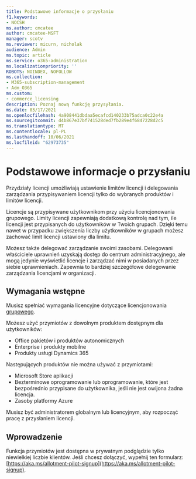 ```yaml
---
title: Podstawowe informacje o przysłaniu
f1.keywords:
- NOCSH
ms.author: cmcatee
author: cmcatee-MSFT
manager: scotv
ms.reviewer: micurn, nicholak
audience: Admin
ms.topic: article
ms.service: o365-administration
ms.localizationpriority: ''
ROBOTS: NOINDEX, NOFOLLOW
ms.collection:
- M365-subscription-management
- Adm_O365
ms.custom:
- commerce_licensing
description: Poznaj nową funkcję przysyłania.
ms.date: 03/17/2021
ms.openlocfilehash: 4a908441dbdaa5ecafcd140233b75adca0c22e4a
ms.sourcegitcommit: d4b867e37bf741528ded7fb289e4f6847228d2c5
ms.translationtype: MT
ms.contentlocale: pl-PL
ms.lasthandoff: 10/06/2021
ms.locfileid: "62973735"
---
```

# <a name="allotment-basics"></a>Podstawowe informacje o przysłaniu

Przydziały licencji umożliwiają ustawienie limitów licencji i delegowania zarządzania przypisywaniem licencji tylko do wybranych produktów i limitów licencji.

Licencje są przypisywane użytkownikom przy użyciu licencjonowania grupowego. Limity licencji zapewniają dodatkową kontrolę nad tym, ile licencji jest przypisanych do użytkowników w Twoich grupach. Dzięki temu nawet w przypadku zwiększenia liczby użytkowników w grupach możesz zachować limit licencji ustawiony dla limitu.

Możesz także delegować zarządzanie swoimi zasobami. Delegowani właściciele uprawnień uzyskają dostęp do centrum administracyjnego, ale mogą jedynie wyświetlić licencje i zarządzać nimi w posiadanych przez siebie uprawnieniach. Zapewnia to bardziej szczegółowe delegowanie zarządzania licencjami w organizacji.

## <a name="prerequisites"></a>Wymagania wstępne

Musisz spełniać wymagania licencyjne dotyczące licencjonowania [grupowego](/azure/active-directory/fundamentals/active-directory-licensing-whatis-azure-portal#licensing-requirements).

Możesz użyć przymiotów z dowolnym produktem dostępnym dla użytkowników:

- Office pakietów i produktów autonomicznych
- Enterprise i produkty mobilne
- Produkty usługi Dynamics 365

Następujących produktów nie można używać z przymiotami:

- Microsoft Store aplikacji
- Bezterminowe oprogramowanie lub oprogramowanie, które jest bezpośrednio przypisane do użytkownika, jeśli nie jest owijona żadna licencja.
- Zasoby platformy Azure

Musisz być administratorem globalnym lub licencyjnym, aby rozpocząć pracę z przysłaniem licencji.

## <a name="getting-started"></a>Wprowadzenie

Funkcja przymiotów jest dostępna w prywatnym podglądzie tylko niewielkiej liczbie klientów. Jeśli chcesz dołączyć, wypełnij ten formularz: [https://aka.ms/allotment-pilot-signup](https://aka.ms/allotment-pilot-signup).